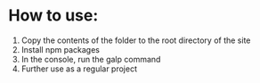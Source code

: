 # How to use:

1) Copy the contents of the folder to the root directory of the site  
2) Install npm packages  
3) In the console, run the galp command  
4) Further use as a regular project  
